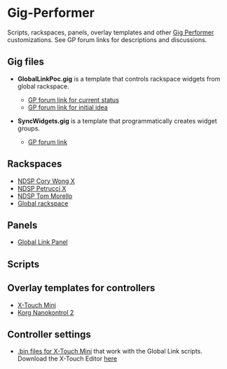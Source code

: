 # Gig-Performer

Scripts, rackspaces, panels, overlay templates and other [Gig Performer](https://gigperformer.com/) customizations. See GP forum links for descriptions and discussions.

## Gig files

- **GlobalLinkPoc.gig** is a template that controls rackspace widgets from global rackspace.

  - [GP forum link for current status]()
  - [GP forum link for initial idea](https://community.gigperformer.com/t/one-hardware-controller-many-racks-dynamically-linked-template-gig/20563)

- **SyncWidgets.gig** is a template that programmatically creates widget groups.

  - [GP forum link](https://community.gigperformer.com/t/assignable-widget-groups-with-a-gig-file-and-examples/20754)

## Rackspaces

- [NDSP Cory Wong X]()
- [NDSP Petrucci X]()
- [NDSP Tom Morello]()
- [Global rackspace]()

## Panels

- [Global Link Panel]()

## Scripts

## Overlay templates for controllers

- [X-Touch Mini](https://github.com/vangrieg/Gig-Performer/tree/main/Controllers/Overlays/X-Touch%20Mini)
- [Korg Nanokontrol 2](https://github.com/vangrieg/Gig-Performer/tree/main/Controllers/Overlays/Nanokontrol%202)

## Controller settings

- [.bin files for X-Touch Mini](https://github.com/vangrieg/Gig-Performer/tree/main/Controllers/Settings/X-Touch%20Mini) that work with the Global Link scripts. Download the X-Touch Editor [here](https://www.behringer.com/product.html?modelCode=0808-AAF)
